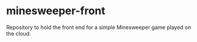 # minesweeper-front
Repository to hold the front end for a simple Minesweeper game played on the cloud.
